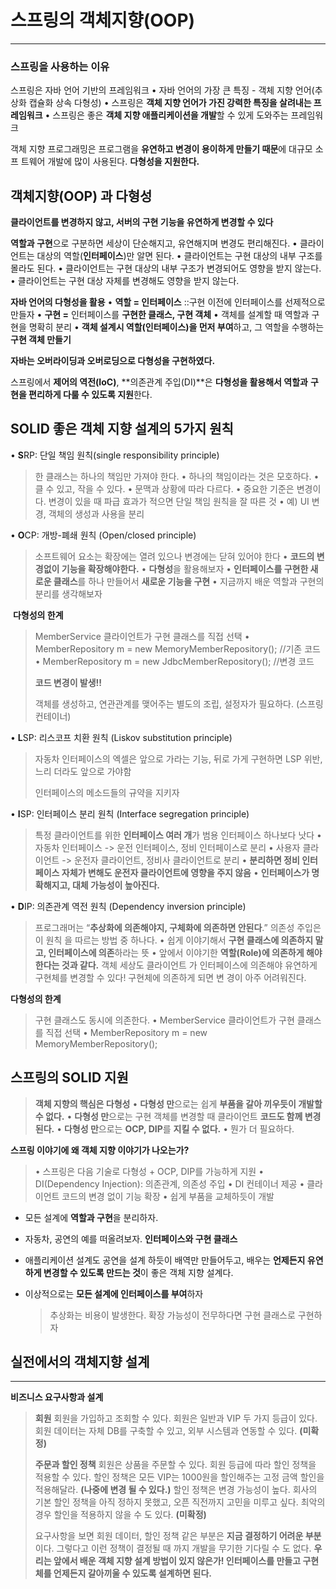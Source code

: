 

# 스프링의 객체지향(OOP)

---

### 스프링을 사용하는 이유

스프링은 자바 언어 기반의 프레임워크
• 자바 언어의 가장 큰 특징 - 객체 지향 언어(추상화 캡슐화 상속 다형성)
• 스프링은 **객체 지향 언어가 가진 강력한 특징을 살려내는 프레임워크**
• 스프링은 좋은 **객체 지향 애플리케이션을 개발**할 수 있게 도와주는 프레임워크

객체 지향 프로그래밍은 프로그램을 **유연하고 변경이 용이하게 만들기 때문**에 대규모 소프
트웨어 개발에 많이 사용된다. **다형성을 지원한다.**



## 객체지향(OOP) 과 다형성

**클라이언트를 변경하지 않고, 서버의 구현 기능을 유연하게 변경할 수 있다**

**역할과 구현**으로 구분하면 세상이 단순해지고, 유연해지며 변경도 편리해진다.
• 클라이언트는 대상의 역할(**인터페이스**)만 알면 된다. 
• 클라이언트는 구현 대상의 내부 구조를 몰라도 된다. 
• 클라이언트는 구현 대상의 내부 구조가 변경되어도 영향을 받지 않는다. 
• 클라이언트는 구현 대상 자체를 변경해도 영향을 받지 않는다. 

**자바 언어의 다형성을 활용**
• **역할 = 인터페이스** ::구현 이전에 인터페이스를 선제적으로 만들자
• **구현 =** 인터페이스를 **구현한 클래스, 구현 객체**
• 객체를 설계할 때 역할과 구현을 명확히 분리
• **객체 설계시 역할(인터페이스)을 먼저 부여**하고, 그 역할을 수행하는 **구현 객체 만들기**

**자바는 오버라이딩과 오버로딩으로 다형성을 구현하였다.**

스프링에서  **제어의 역전(IoC)**, **의존관계 주입(DI)**은 **다형성을 활용해서 역할과**
**구현을 편리하게 다룰 수 있도록 지원**한다.



## SOLID 좋은 객체 지향 설계의 5가지 원칙

• **S**RP: 단일 책임 원칙(single responsibility principle)

> 한 클래스는 하나의 책임만 가져야 한다.
> • 하나의 책임이라는 것은 모호하다.
> • 클 수 있고, 작을 수 있다.
> • 문맥과 상황에 따라 다르다.
> • 중요한 기준은 변경이다. 변경이 있을 때 파급 효과가 적으면 단일 책임 원칙을 잘 따른 것
> • 예) UI 변경, 객체의 생성과 사용을 분리

• **O**CP: 개방-폐쇄 원칙 (Open/closed principle)

> 소프트웨어 요소는 확장에는 열려 있으나 변경에는 닫혀 있어야 한다
> • **코드의 변경없이 기능을 확장해야한다.**
> • **다형성**을 활용해보자
> • **인터페이스를 구현한 새로운 클래스**를 하나 만들어서 **새로운 기능을 구현**
> • 지금까지 배운 역할과 구현의 분리를 생각해보자

​	**다형성의 한계**

> MemberService 클라이언트가 구현 클래스를 직접 선택
> • MemberRepository m = new MemoryMemberRepository(); //기존 코드
> • MemberRepository m = new JdbcMemberRepository(); //변경 코드
>
> **코드 변경이 발생!!**
>
> 객체를 생성하고, 연관관계를 맺어주는 별도의 조립, 설정자가 필요하다. (스프링 컨테이너)

• **L**SP: 리스코프 치환 원칙 (Liskov substitution principle)

> 자동차 인터페이스의 엑셀은 앞으로 가라는 기능, 뒤로 가게 구현하면 LSP 위반, 느리
> 더라도 앞으로 가야함
>
> 인터페이스의 메소드들의 규약을 지키자

• **I**SP: 인터페이스 분리 원칙 (Interface segregation principle)

> 특정 클라이언트를 위한 **인터페이스 여러 개**가 범용 인터페이스 하나보다 낫다
> • 자동차 인터페이스 -> 운전 인터페이스, 정비 인터페이스로 분리
> • 사용자 클라이언트 -> 운전자 클라이언트, 정비사 클라이언트로 분리
> • **분리하면 정비 인터페이스 자체가 변해도 운전자 클라이언트에 영향을 주지 않음**
> • **인터페이스가 명확해지고, 대체 가능성이 높아진다.**

• **D**IP: 의존관계 역전 원칙 (Dependency inversion principle)

> 프로그래머는 “**추상화에 의존해야지, 구체화에 의존하면 안된다**.” 의존성 주입은 이 원칙
> 을 따르는 방법 중 하나다.
> • 쉽게 이야기해서 **구현 클래스에 의존하지 말고, 인터페이스에 의존**하라는 뜻
> • 앞에서 이야기한 **역할(Role)에 의존하게 해야 한다는 것과 같다.** 객체 세상도 클라이언트
> 가 인터페이스에 의존해야 유연하게 구현체를 변경할 수 있다! 구현체에 의존하게 되면 변
> 경이 아주 어려워진다.

 **다형성의 한계**

> 구현 클래스도 동시에 의존한다.
> • MemberService 클라이언트가 구현 클래스를 직접 선택
> • MemberRepository m = new MemoryMemberRepository();



## 스프링의 SOLID 지원

> **객체 지향의 핵심은 다형성**
> • **다형성 만**으로는 쉽게 **부품을 갈아 끼우듯이 개발할 수 없다.**
> • **다형성 만**으로는 구현 객체를 변경할 때 클라이언트 **코드도 함께 변경된다.**
> • **다형성 만**으로는 **OCP, DIP**를 **지킬 수 없다.** 
> • 뭔가 더 필요하다.

**스프링 이야기에 왜 객체 지향 이야기가 나오는가?**

> • 스프링은 다음 기술로 다형성 + OCP, DIP를 가능하게 지원
> • DI(Dependency Injection): 의존관계, 의존성 주입
> • DI 컨테이너 제공
> • 클라이언트 코드의 변경 없이 기능 확장
> • 쉽게 부품을 교체하듯이 개발

+ 모든 설계에 **역할과 구현**을 분리하자.

+ 자동차, 공연의 예를 떠올려보자. **인터페이스와 구현 클래스**

+ 애플리케이션 설계도 공연을 설계 하듯이 배역만 만들어두고, 배우는 **언제든지 유연하게 변경할 수 있도록 만드는 것**이 좋은 객체 지향 설계다.

+ 이상적으로는 **모든 설계에 인터페이스를 부여**하자 

  > 추상화는 비용이 발생한다. 확장 가능성이 전무하다면 구현 클래스로 구현하자



## 실전에서의 객체지향 설계

---

**비즈니스 요구사항과 설계**

> **회원**
> 회원을 가입하고 조회할 수 있다.
> 회원은 일반과 VIP 두  가지 등급이 있다.
> 회원 데이터는 자체 DB를 구축할 수 있고, 외부 시스템과 연동할 수 있다. **(미확정)**
>
> **주문과 할인 정책**
> 회원은 상품을 주문할 수 있다.
> 회원 등급에 따라 할인 정책을 적용할 수 있다.
> 할인 정책은 모든 VIP는 1000원을 할인해주는 고정 금액 할인을 적용해달라. **(나중에 변경 될 수 있다.)**
> 할인 정책은 변경 가능성이 높다. 회사의 기본 할인 정책을 아직 정하지 못했고, 오픈 직전까지 고민을 미루고 싶다. 최악의 경우 할인을 적용하지 않을 수 도 있다. **(미확정)**
>
> 요구사항을 보면 회원 데이터, 할인 정책 같은 부분은 **지금 결정하기 어려운 부분**이다. 그렇다고 이런 정책이 결정될 때 까지 개발을 무기한 기다릴 수 도 없다. **우리는 앞에서 배운 객체 지향 설계 방법이 있지 않은가! 인터페이스를 만들고 구현체를 언제든지 갈아끼울 수 있도록 설계하면 된다.** 

